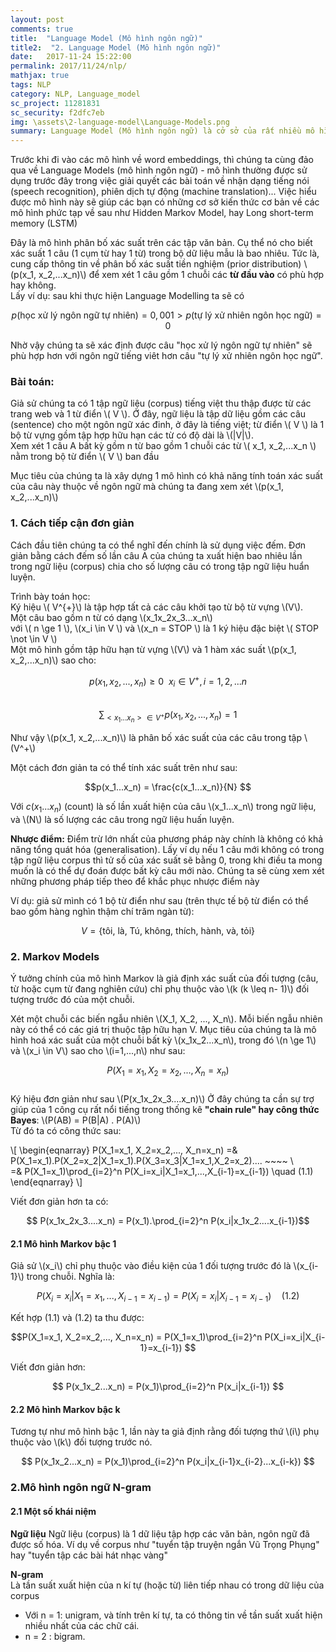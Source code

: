 ```yaml
---
layout: post
comments: true
title:  "Language Model (Mô hình ngôn ngữ)"
title2:  "2. Language Model (Mô hình ngôn ngữ)"
date:   2017-11-24 15:22:00
permalink: 2017/11/24/nlp/
mathjax: true
tags: NLP
category: NLP, Language_model
sc_project: 11281831
sc_security: f2dfc7eb
img: \assets\2-language-model\Language-Models.png
summary: Language Model (Mô hình ngôn ngữ) là cở sở của rất nhiều mô hình xử lý ngôn ngữ về sau.
---
```


Trước khi đi vào các mô hình về word embeddings, thì chúng ta cùng đảo qua về Language Models (mô hình ngôn ngữ) - mô hình thường được sử dụng trước đây trong việc giải quyết các bài toán về nhận dạng tiếng nói (speech recognition), phiên dịch tự động (machine translation)... Việc hiểu được mô hình này sẽ giúp các bạn có những cơ sở kiến thức cơ bản về các mô hình phức tạp về sau như Hidden Markov Model, hay Long short-term memory (LSTM)

Đây là mô hình phân bố xác suất trên các tập văn bản. Cụ thể nó cho biết xác suất 1 câu (1 cụm từ hay 1 từ) trong bộ dữ liệu mẫu là bao nhiêu. Tức là, cung cấp thông tin về phân bố xác suất tiền nghiệm (prior distribution) \\(p(x_1, x_2,...x_n)\\) để xem xét 1 câu gồm 1 chuỗi các **từ đầu vào** có phù hợp hay không.    
Lấy ví dụ: sau khi thực hiện Language Modelling ta sẽ có     

$$ p(\text{học xử lý ngôn ngữ tự nhiên}) = 0,001 > p(\text{tự lý xử nhiên ngôn học ngữ}) = 0  $$  

Nhờ vậy chúng ta sẽ xác định được câu "học xử lý ngôn ngữ tự nhiên" sẽ phù hợp hơn với ngôn ngữ tiếng viêt hơn câu "tự lý xử nhiên ngôn học ngữ".

### Bài toán:    
Giả sử chúng ta có 1 tập ngữ liệu (corpus) tiếng việt thu thập được từ các trang web và 1 từ điển \\( V \\). Ở đây, ngữ liệu là tập dữ liệu gồm các câu (sentence) cho một ngôn ngữ xác đinh, ở đây là tiếng việt; từ điển \\( V \\) là 1 bộ từ vựng gồm tập hợp hữu hạn các từ có độ dài là \\(|V|\\).      
Xem xét 1 câu A bất kỳ gồm n từ bao gồm 1 chuỗi các từ \\( x_1, x_2,...x_n \\) nằm trong bộ từ điển \\( V \\) ban đầu

Mục tiêu của chúng ta là xây dựng 1 mô hình có khả năng tính toán xác suất của câu này thuộc về ngôn ngữ mà chúng ta đang xem xét \\(p(x_1, x_2,...x_n)\\)

### 1. Cách tiếp cận đơn giản
Cách đầu tiên chúng ta có thể nghĩ đến chính là sử dụng việc đếm. Đơn giản bằng cách đếm số lần câu A của chúng ta xuất hiện bao nhiêu lần trong ngữ liệu (corpus) chia cho số lượng câu có trong tập ngữ liệu huẩn luyện.

Trình bày toán học:     
Ký hiệu \\( V^{+}\\) là tập hợp tất cả các câu khởi tạo từ bộ từ vựng \\(V\\).     
Một câu bao gồm n từ có dạng \\(x_1x_2x_3...x_n\\)     
với \\( n \ge 1 \\), \\(x_i \in V \\) và \\(x_n = STOP \\) là 1 ký hiệu đặc biệt \\( STOP \not \in V \\)     
Một mô hình gồm tập hữu hạn từ vựng \\(V\\) và 1 hàm xác suất \\(p(x_1, x_2,...x_n)\\) sao cho:     

$$p(x_1,x_2,...,x_n) \ge  0 ~~ x_i \in V^+ , i = 1,2,...n$$          
$$\sum_{<x_1...x_n> \in V^+} p(x_1,x_2,...,x_n) = 1$$

Như vậy \\(p(x_1, x_2,...x_n)\\) là phân bố xác suất của các câu trong tập \\(V^+\\)

Một cách đơn giản ta có thể tính xác suất trên như sau:    

$$p(x_1...x_n) = \frac{c(x_1...x_n)}{N} $$

Với $c(x_1...x_n)$ (count) là số lần xuất hiện của câu \\(x_1...x_n\\) trong ngữ liệu, và \\(N\\) là số lượng các câu trong ngữ liệu huấn luyện.

**Nhược điểm:** Điểm trừ lớn nhất của phương pháp này chính là không có khả năng tổng quát hóa (generalisation). Lấy ví dụ nếu 1 câu mới không có trong tập ngữ liệu corpus thì tử số của xác suất sẽ bằng 0, trong khi điều ta mong muốn là có thể dự đoán được bất kỳ câu mới nào. Chúng ta sẽ cùng xem xét những phương pháp tiếp theo để khắc phục nhược điểm này

Ví dụ: giả sử mình có 1 bộ từ điển như sau (trên thực tế bộ từ điển có thể bao gồm hàng nghìn thậm chí trăm ngàn từ):    

 $$ V = \text{\{tôi, là, Tú, không, thích, hành, và, tỏi\}}$$

### 2. Markov Models
Ý tưởng chính của mô hình Markov là giả định xác suất của đối tượng (câu, từ hoặc cụm từ đang nghiên cứu) chỉ phụ thuộc vào \\(k \(k \leq n- 1\)\\) đối tượng trước đó của một chuỗi.

Xét một chuỗi các biến ngẫu nhiên \\(X_1, X_2, ..., X_n\\). Mỗi biến ngẫu nhiên này có thể có các giá trị thuộc tập hữu hạn V. Mục tiêu của chúng ta là mô hình hoá xác suất của một chuỗi bất kỳ \\(x_1x_2...x_n\\), trong đó \\(n \ge 1\\) và \\(x_i \in V\\) sao cho \\(i=1,...,n\\) như sau:

$$P(X_1=x_1, X_2=x_2,...,X_n=x_n)$$   
Ký hiệu đơn giản như sau \\(P(x_1x_2x_3....x_n)\\)
Ở đây chúng ta cần sự trợ giúp của 1 công cụ rất nổi tiếng trong thống kê **"chain rule" hay công thức Bayes**: \\(P(AB) = P(B|A) . P(A)\\)       
Từ đó ta có công thức sau:     

\\[
\begin{eqnarray}
    P(X_1=x_1, X_2=x_2,..., X_n=x_n) =& P(X_1=x_1).P(X_2=x_2|X_1=x_1).P(X_3=x_3|X_1=x_1,X_2=x_2).... ~~~~ \\\
    =& P(X_1=x_1)\prod_{i=2}^n P(X_i=x_i|X_1=x_1,...,X_{i-1}=x_{i-1}) \quad (1.1)
\end{eqnarray}
\\]


Viết đơn giản hơn ta có:    

$$ P(x_1x_2x_3....x_n) = P(x_1).\prod_{i=2}^n P(x_i|x_1x_2....x_{i-1})$$

#### 2.1 Mô hình Markov bậc 1
Giả sử \\(x_i\\) chỉ phụ thuộc vào điều kiện của 1 đối tượng trước đó là \\(x_{i-1}\\) trong chuỗi. Nghĩa là:   

$$P(X_i=x_i|X_1=x_1,...,X_{i-1}=x_{i-1}) = P(X_i=x_i|X_{i-1}=x_{i-1}) \quad (1.2)$$

Kết hợp (1.1) và (1.2) ta thu được:      

$$P(X_1=x_1, X_2=x_2,..., X_n=x_n) = P(X_1=x_1)\prod_{i=2}^n P(X_i=x_i|X_{i-1}=x_{i-1}) $$

Viết đơn giản hơn:   

$$ P(x_1x_2...x_n)  = P(x_1)\prod_{i=2}^n P(x_i|x_{i-1}) $$


#### 2.2 Mô hình Markov bậc k
Tương tự như mô hình bậc 1, lần này ta giả định rằng đối tượng thứ \\(i\\) phụ thuộc vào \\(k\\) đối tượng trước nó.   

$$ P(x_1x_2...x_n)  = P(x_1)\prod_{i=2}^n P(x_i|x_{i-1}x_{i-2}...x_{i-k}) $$



### 2.Mô hình ngôn ngữ N-gram     
#### 2.1 Một số khái niệm
**Ngữ liệu**
Ngữ liệu (corpus) là 1 dữ liệu tập hợp các văn bản, ngôn ngữ đã được số hóa. Ví dụ về corpus như "tuyển tập truyện ngắn Vũ Trọng Phụng" hay "tuyển tập các bài hát nhạc vàng"

**N-gram**    
Là tần suất xuất hiện của n kí tự (hoặc từ) liên tiếp nhau có trong dữ liệu của corpus     
- Với n = 1: unigram, và tính trên kí tự, ta có thông tin về tần suất xuất hiện nhiều nhất của các chữ cái.     
- n = 2 : bigram.
